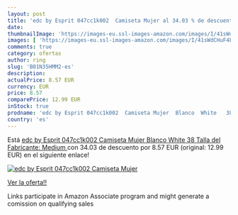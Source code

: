 ```yaml
---
layout: post
title: 'edc by Esprit 047cc1k002  Camiseta Mujer al 34.03 % de descuento'
date: 
thumbnailImage: 'https://images-eu.ssl-images-amazon.com/images/I/41sWdCHuF4L._SL200_.jpg'
images: [ 'https://images-eu.ssl-images-amazon.com/images/I/41sWdCHuF4L._SL200_.jpg' ]
comments: true
category: ofertas
author: ring
slug: 'B01N35HMM2-es'
description:
actualPrice: 8.57 EUR
currency: EUR
price: 8.57
comparePrice: 12.99 EUR
inStock: true
prodname: 'edc by Esprit 047cc1k002  Camiseta Mujer  Blanco  White   38  Talla del Fabricante: Medium '
country: 'es'
---
```


Está [edc by Esprit 047cc1k002  Camiseta Mujer  Blanco  White   38  Talla del Fabricante: Medium ](https://www.amazon.es/dp/B01N35HMM2/?tag=tolees-21) con 34.03 de descuento por 8.57 EUR (original: 12.99 EUR) en el siguiente enlace!

[![edc by Esprit 047cc1k002  Camiseta Mujer](https://images-eu.ssl-images-amazon.com/images/I/41sWdCHuF4L._SL200_.jpg)](https://www.amazon.es/dp/B01N35HMM2/?tag=tolees-21)

[Ver la oferta!!](https://www.amazon.es/dp/B01N35HMM2/?tag=tolees-21)

Links participate in Amazon Associate program and might generate a comission on qualifying sales



